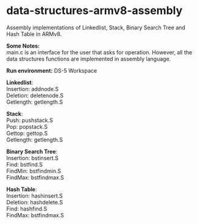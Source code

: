 # data-structures-armv8-assembly

Assembly implementations of Linkedlist, Stack, Binary Search Tree and Hash Table in ARMv8.

**Some Notes:**  
main.c is an interface for the user that asks for operation. However, all the data structures functions are implemented in assembly language.  

**Run environment:** DS-5 Workspace  

**Linkedlist**:  
  Insertion: addnode.S  
  Deletion: deletenode.S  
  Getlength: getlength.S  
  
**Stack**:  
  Push: pushstack.S  
  Pop: popstack.S  
  Gettop: gettop.S  
  Getlength: getlength.S 

**Binary Search Tree**:  
  Insertion: bstinsert.S  
  Find: bstfind.S  
  FindMin: bstfindmin.S  
  FindMax: bstfindmax.S  
  
**Hash Table**:  
  Insertion: hashinsert.S  
  Deletion: hashdelete.S  
  Find: hashfind.S  
  FindMax: bstfindmax.S  
  
  
 
